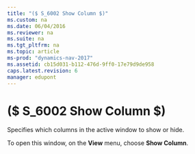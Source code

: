 ```yaml
---
title: "($ S_6002 Show Column $)"
ms.custom: na
ms.date: 06/04/2016
ms.reviewer: na
ms.suite: na
ms.tgt_pltfrm: na
ms.topic: article
ms-prod: "dynamics-nav-2017"
ms.assetid: cb15d031-b112-476d-9ff0-17e79d9de958
caps.latest.revision: 6
manager: edupont
---
```

# ($ S_6002 Show Column $)
Specifies which columns in the active window to show or hide.  
  
 To open this window, on the **View** menu, choose **Show Column**.